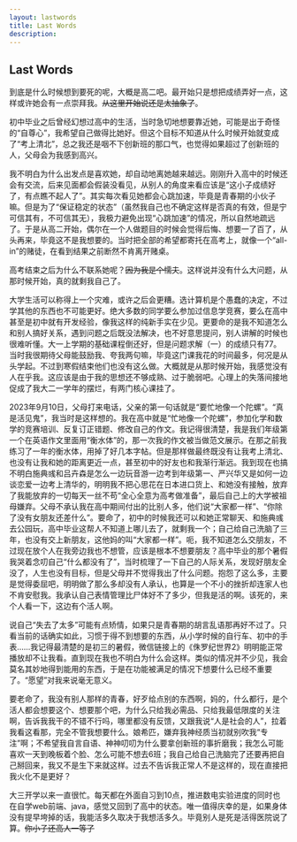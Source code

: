 ```yaml
---
layout: lastwords
title: Last Words
description:
---  
```


## Last Words 

到底是什么时候想到要死的呢，大概是高二吧。最开始只是想把成绩弄好一点，这样或许她会有一点崇拜我。~~从这里开始说还是太抽象了~~。

初中毕业之后曾经幻想过高中的生活，当时急切地想要靠近她，可能是出于奇怪的“自尊心”，我希望自己做得比她好。但这个目标不知道从什么时候开始就变成了“考上清北”，总之我还是咽不下创新班的那口气，也觉得如果超过了创新班的人，父母会为我感到高兴。

我不明白为什么出发点是喜欢她，却自动地离她越来越远。刚刚升入高中的时候还会有交流，后来见面都会假装没看见，从别人的角度来看应该是“这小子成绩好了，有点瞧不起人了”。其实每次看见她都会心跳加速，毕竟是青春期的小伙子嘛。但是为了“保证稳定的状态”（虽然我自己也不确定这样是否真的有效，但是宁可信其有，不可信其无），我极力避免出现“心跳加速”的情况，所以自然地疏远了。于是从高二开始，偶尔在一个人做题目的时候会觉得后悔、想要一了百了，从头再来，毕竟这不是我想要的。当时把全部的希望都寄托在高考上，就像一个“all-in”的赌徒，在看到结果之前断然不肯离开赌桌。

高考结束之后为什么不联系她呢？~~因为我是个懦夫~~。这样说并没有什么大问题，从那时候开始，真的就剩我自己了。

大学生活可以称得上一个灾难，或许之后会更糟。选计算机是个愚蠢的决定，不过学其他的东西也不可能更好。绝大多数的同学要么参加过信息学竞赛，要么在高中甚至是初中就有开发经验，像我这样的纯新手实在少见。更要命的是我不知道怎么和别人搞好关系，遇到问题之后既没法解决，也不好意思提问，别人讲解的时候也很难听懂。大一上学期的基础课程倒还好，但是问题求解（一）的成绩只有77。当时我很期待父母能鼓励我、夸我两句嘛，毕竟这门课我花的时间最多，何况是从头学起。不过到寒假结束他们也没有这么做。大概就是从那时候开始，我感觉没有人在乎我。这应该是由于我的思想还不够成熟、过于脆弱吧。心理上的失落间接地促成了我大二一学年的摆烂，有两门核心课挂了。

2023年9月10日，父母打来电话，父亲的第一句话就是“要忙地像一个陀螺”。“真是活见鬼”，我当时是这样想的。我在高中就是“忙地像一个陀螺”，参加化学和数学的竞赛培训、反复订正错题、修改自己的作文。我记得很清楚，我是我们年级第一个在英语作文里面用“衡水体”的，那一次我的作文被当做范文展示。在那之前我练习了一年的衡水体，用掉了好几本字帖。但是那样做最终既没有让我考上清北、也没有让我和她的距离更近一点，甚至初中的好友也和我渐行渐远。我到现在也搞不明白施典彧和吕卉森是怎么一边玩音游一边考到年级第一、严兴华又是如何一边谈恋爱一边考上清华的，明明我不把心思花在日本进口货上、和她没有接触，放弃了我能放弃的一切每天一丝不苟“全心全意为高考做准备”，最后自己上的大学被祖母嫌弃。父母不承认我在高中期间付出的比别人多，他们说“大家都一样”、“你除了没有女朋友还差什么”。要命了，初中的时候我还可以和她正常聊天、和施典彧去公园玩，高中毕业这帮人不知道上哪儿去了，就剩我一个；自己给自己洗脑了三年，也没有交上新朋友，这他妈的叫“大家都一样”。呃，我不知道怎么交朋友，不过现在放个人在我旁边我也不想管，应该是根本不想要朋友？高中毕业的那个暑假我哭着念叨自己“什么都没有了”，当时梳理了一下自己的人际关系，发现好朋友全没了，人生也没有目标，但是父母并不觉得我出了什么问题。抱怨了这么多，主要是觉得委屈吧，明明做了那么多却没有人承认，也算是一个不小的挫折却连家人也不肯安慰我。我承认自己表情管理比尸体好不了多少，但我是活的啊。该死的，来个人看一下，这边有个活人啊。

说自己“失去了太多”可能有点矫情，如果只是青春期的胡言乱语那再好不过了。只看当前的话确实如此，习惯于得不到想要的东西，从小学时候的自行车、初中的手表……我记得最清楚的是初三的暑假，微信链接上的《侏罗纪世界2》明明能正常播放却不让我看。直到现在我也不明白为什么会这样。类似的情况并不少见，我会莫名其妙地得到能用的东西，于是在功能被满足的情况下想要什么已经不重要了。“愿望”对我来说毫无意义。

要老命了，我没有别人那样的青春，好歹给点别的东西啊，妈的，什么都行，是个活人都会想要这个、想要那个吧，为什么只给我必需品、只给我最低限度的关注啊，告诉我我干的不错不行吗，哪里都没有反馈，又跟我说“人是社会的人”，拉着我看这看那，完全不管我想要什么。娘希匹，嫌弃我神经质当初就别吹我“专注”啊；不希望我自言自语、神神叨叨为什么要拿创新班的事折磨我；我怎么可能喜欢一天到晚板着个脸、怎么可能不想去6班；我自己给自己洗脑完了还要再把自己掰回来，我又不是生下来就这样。过去不告诉我正常人不是这样的，现在直接把我火化不是更好？

大三开学以来一直很忙。每天都在外面自习到10点，推进数电实验进度的同时也在自学web前端、java，感觉又回到了高中的状态。唯一值得庆幸的是，如果身体没有提早垮掉的话，我能活多久取决于我想活多久。毕竟别人是死是活得医院说了算。~~你小子还高人一等了~~
